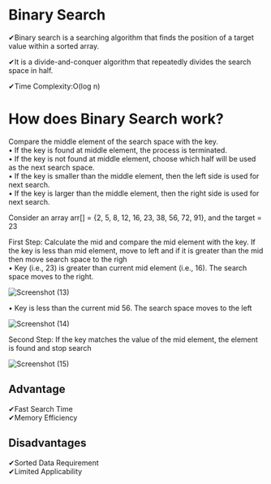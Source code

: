 <h1>Binary Search</h1>
<p>✔Binary search is a searching algorithm that finds the position of a target 
value within a sorted array.</p>
<p>✔It is a divide-and-conquer algorithm that repeatedly divides the search 
space in half.</p>
<p>✔Time Complexity:O(log n) </p>
<h1>How does Binary Search work?</h1>
<p>Compare the middle element of the search space with the key. <br>
• If the key is found at middle element, the process is terminated.<br>
• If the key is not found at middle element, choose which half will 
be used as the next search space.<br>
• If the key is smaller than the middle element, then the left side 
is used for next search.<br>
• If the key is larger than the middle element, then the right side 
is used for next search.</p>
<p>Consider an array arr[] = {2, 5, 8, 12, 16, 23, 38, 56, 72, 91}, and the target = 23</p>
<p>First Step: Calculate the mid and compare the mid element with the key. If the key is less than mid element, 
move to left and if it is greater than the mid then move search space to the righ<br>• Key (i.e., 23) is greater than current mid element (i.e., 16). The search space moves to the right.</p>

![Screenshot (13)](https://github.com/AMJchamod/Binary-Search/assets/116783831/9b45be6e-189b-4e95-bd43-a6b1c2206cb5)

<p>• Key is less than the current mid 56. The search space moves to the left</p>


![Screenshot (14)](https://github.com/AMJchamod/Binary-Search/assets/116783831/dc4c9e97-abfd-43b7-80f7-b581704ffaf0)

<p>Second Step: If the key matches the value of the mid element, the element is found and stop search</p>



![Screenshot (15)](https://github.com/AMJchamod/Binary-Search/assets/116783831/335680ad-e066-408e-ab2b-f148234d1a73)

<h2>Advantage</h2>
<p>✔Fast Search Time<br>✔Memory Efficiency<br></p>

<h2>Disadvantages</h2>
 <p>✔Sorted Data Requirement<br>✔Limited Applicability</p>








